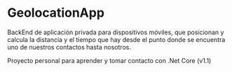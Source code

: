 # GeolocationApp

BackEnd de aplicación privada para dispositivos móviles, que posicionan y calcula la distancia y el tiempo que hay desde el punto donde se encuentra uno de nuestros contactos hasta nosotros.

Proyecto personal para aprender y tomar contacto con .Net Core (v1.1)
